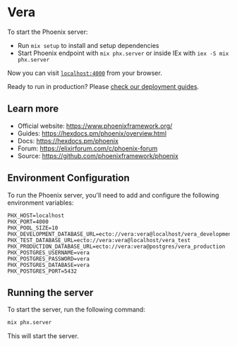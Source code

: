 # Vera

To start the Phoenix server:

  * Run `mix setup` to install and setup dependencies
  * Start Phoenix endpoint with `mix phx.server` or inside IEx with `iex -S mix phx.server`

Now you can visit [`localhost:4000`](http://localhost:4000) from your browser.

Ready to run in production? Please [check our deployment guides](https://hexdocs.pm/phoenix/deployment.html).

## Learn more

  * Official website: https://www.phoenixframework.org/
  * Guides: https://hexdocs.pm/phoenix/overview.html
  * Docs: https://hexdocs.pm/phoenix
  * Forum: https://elixirforum.com/c/phoenix-forum
  * Source: https://github.com/phoenixframework/phoenix


## Environment Configuration
To run the Phoenix server, you'll need to add and configure the following environment variables:

```env
PHX_HOST=localhost
PHX_PORT=4000
PHX_POOL_SIZE=10
PHX_DEVELOPMENT_DATABASE_URL=ecto://vera:vera@localhost/vera_development
PHX_TEST_DATABASE_URL=ecto://vera:vera@localhost/vera_test
PHX_PRODUCTION_DATABASE_URL=ecto://vera:vera@postgres/vera_production
PHX_POSTGRES_USERNAME=vera
PHX_POSTGRES_PASSWORD=vera
PHX_POSTGRES_DATABASE=vera
PHX_POSTGRES_PORT=5432
```

## Running the server

To start the server, run the following command:

```bash
mix phx.server
```

This will start the server.
